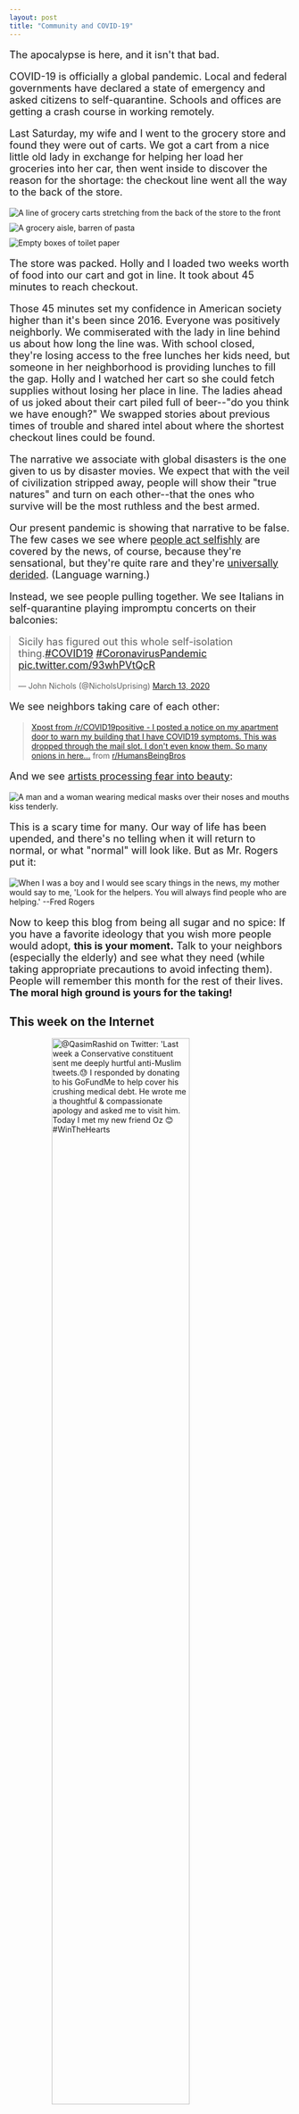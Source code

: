 ```yaml
---
layout: post
title: "Community and COVID-19"
---
```


<style>
p {
	font-size: 18px;
}
</style>

The apocalypse is here, and it isn't that bad.

COVID-19 is officially a global pandemic. Local and federal governments have declared a state of emergency and asked citizens to self-quarantine. Schools and offices are getting a crash course in working remotely.

Last Saturday, my wife and I went to the grocery store and found they were out of carts. We got a cart from a nice little old lady in exchange for helping her load her groceries into her car, then went inside to discover the reason for the shortage: the checkout line went all the way to the back of the store.

<img class="photo" src="/blog/assets/2020-03-15/line.jpg" alt="A line of grocery carts stretching from the back of the store to the front" />
<img class="photo" src="/blog/assets/2020-03-15/left-shelf.jpg" alt="A grocery aisle, barren of pasta" />
<img class="photo" src="/blog/assets/2020-03-15/right-shelf.jpg" alt="Empty boxes of toilet paper" />

<style>
.photo {
	margin: 10px auto;
	display: block;
}
</style>

The store was packed. Holly and I loaded two weeks worth of food into our cart and got in line. It took about 45 minutes to reach checkout.

Those 45 minutes set my confidence in American society higher than it's been since 2016. Everyone was positively neighborly. We commiserated with the lady in line behind us about how long the line was. With school closed, they're losing access to the free lunches her kids need, but someone in her neighborhood is providing lunches to fill the gap. Holly and I watched her cart so she could fetch supplies without losing her place in line. The ladies ahead of us joked about their cart piled full of beer--"do you think we have enough?" We swapped stories about previous times of trouble and shared intel about where the shortest checkout lines could be found.

The narrative we associate with global disasters is the one given to us by disaster movies. We expect that with the veil of civilization stripped away, people will show their "true natures" and turn on each other--that the ones who survive will be the most ruthless and the best armed.

Our present pandemic is showing that narrative to be false. The few cases we see where [people act selfishly](https://nypost.com/2020/03/15/tennessee-stops-hoarding-bros-from-selling-almost-18k-bottles-of-hand-sanitizer/) are covered by the news, of course, because they're sensational, but they're quite rare and they're [universally derided](https://www.youtube.com/watch?v=mBrYDoe6HMk). (Language warning.) 

Instead, we see people pulling together. We see Italians in self-quarantine playing impromptu concerts on their balconies:

<blockquote class="twitter-tweet"><p lang="en" dir="ltr">Sicily has figured out this whole self-isolation thing.<a href="https://twitter.com/hashtag/COVID19?src=hash&amp;ref_src=twsrc%5Etfw">#COVID19</a> <a href="https://twitter.com/hashtag/CoronavirusPandemic?src=hash&amp;ref_src=twsrc%5Etfw">#CoronavirusPandemic</a> <a href="https://t.co/93whPVtQcR">pic.twitter.com/93whPVtQcR</a></p>&mdash; John Nichols (@NicholsUprising) <a href="https://twitter.com/NicholsUprising/status/1238545438476730369?ref_src=twsrc%5Etfw">March 13, 2020</a></blockquote> <script async src="https://platform.twitter.com/widgets.js" charset="utf-8"></script>

<style>
.twitter-tweet {
	margin: auto;
}
</style>

We see neighbors taking care of each other:

<blockquote class="reddit-card" data-card-created="1584836229"><a href="https://www.reddit.com/r/HumansBeingBros/comments/fk3336/xpost_from_rcovid19positive_i_posted_a_notice_on/">Xpost from /r/COVID19positive - I posted a notice on my apartment door to warn my building that I have COVID19 symptoms. This was dropped through the mail slot. I don't even know them. So many onions in here...</a> from <a href="http://www.reddit.com/r/HumansBeingBros">r/HumansBeingBros</a></blockquote>
<script async src="//embed.redditmedia.com/widgets/platform.js" charset="UTF-8"></script>

And we see [artists processing fear into beauty](https://www.theguardian.com/artanddesign/2020/mar/18/the-act-of-love-using-photography-to-spread-unity-during-a-pandemic):

<img class="photo" src="/blog/assets/2020-03-15/the-act-of-love.jpg" alt="A man and a woman wearing medical masks over their noses and mouths kiss tenderly." />

This is a scary time for many. Our way of life has been upended, and there's no telling when it will return to normal, or what "normal" will look like. But as Mr. Rogers put it:

<img class="photo" src="/blog/assets/2020-03-15/mr-rogers.jfif" alt="When I was a boy and I would see scary things in the news, my mother would say to me, 'Look for the helpers. You will always find people who are helping.' --Fred Rogers" />

Now to keep this blog from being all sugar and no spice: If you have a favorite ideology that you wish more people would adopt, **this is your moment.** Talk to your neighbors (especially the elderly) and see what they need (while taking appropriate precautions to avoid infecting them). People will remember this month for the rest of their lives. **The moral high ground is yours for the taking!**

## This week on the Internet

<style>
.meme {
	width: 70%;
	margin: 0 auto 3em auto;
	display: block;
}
</style>

<img class="meme" src="https://i.redd.it/7fo003yj2ol41.jpg" alt="@QasimRashid on Twitter: 'Last week a Conservative constituent sent me deeply hurtful anti-Muslim tweets.😓 I responded by donating to his GoFundMe to help cover his crushing medical debt. He wrote me a thoughtful & compassionate apology and asked me to visit him. Today I met my new friend Oz 😊 #WinTheHearts" />

<img class="meme" src="https://i.redd.it/hsjtmb94hen41.jpg" alt="@cetELIESparibus on Twitter: 'For my next job interview, I'm gonna ask my 'future' employer on 'what are the things you've done for your employees during the COVID-19 community quarantine." />

<img class="meme" src="https://i.imgur.com/n7UPxDS.png" alt="@beccaliz on Twitter: 'To the @ikea developer who is desperately debugging the shopping cart in production, I salute you. We're all having a hard time this week.'" />

<img class="meme" src="https://i.redd.it/xbmppte4pjn41.jpg" alt="@ryanbrooks on Twitter: 'A bar in my neighborhood is delivering entire liters of their premixed margeritas for $25 and you get a complimentary roll of toilet paper with your purchase and it's really starting to feel like there are no rules anymore" />

<img class="meme" src="https://i.redd.it/kco675mv2rm41.jpg" alt="wow-david on Tumblr: 'My parrot has a vague understanding of the word 'no'. He knows to stop doing what he's doing when he hears it, and he knows how to say it. He knows it's a word that is used when he's doing something he shouldn't be doing. However, being told 'no' doesn't make him stop doing it in the future. If he's ever out of my sight or if I'm not paying attention, I know exactly when he's doing something bad. Because he says 'no' to himself as he does it." />

<div class="meme">
	<blockquote class="imgur-embed-pub" lang="en" data-id="GtfIceE" data-context="false"><a href="//imgur.com/GtfIceE">Oh look this brand is on saAAAAAAHHHHHHHHHHHHHH!!!!</a></blockquote><script async src="//s.imgur.com/min/embed.js" charset="utf-8"></script>
</div>

## Reading material

- [My Semester With the Snowflakes](https://gen.medium.com/my-semester-with-the-snowflakes-888285f0e662): 52-year-old Navy SEAL enrolls in Yale with a bunch of millennials, everything goes better than expected.

- [75-year-old woman writes a fantastic essay about the video game her son stars in](https://www.reddit.com/r/reddeadredemption/comments/f31bz4/at_75_my_mother_decided_to_play_through_red_dead/): She bought a PlayStation 4 and learned to use it so she could appreciate what he did for a living.

- [The Nuclear Family was a Mistake](https://www.theatlantic.com/magazine/archive/2020/03/the-nuclear-family-was-a-mistake/605536/): David Brooks looks at how families have changed through time. If our families were more multigenerational, the very old and the very young would both be better off. (It would probably make quarantine more difficult, though.)


